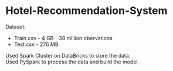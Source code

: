 # Hotel-Recommendation-System

Dataset:
- Train.csv - 4 GB - 38 million obervations
- Test.csv - 276 MB

Used Spark Cluster on DataBricks to store the data. \
Used PySpark to process the data and build the model.
